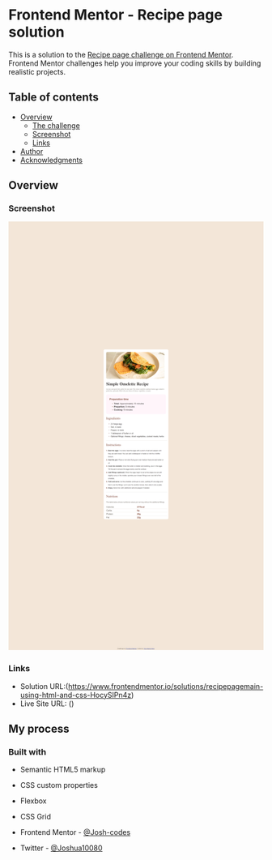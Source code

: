 # Frontend Mentor - Recipe page solution

This is a solution to the [Recipe page challenge on Frontend Mentor](https://www.frontendmentor.io/challenges/recipe-page-KiTsR8QQKm). Frontend Mentor challenges help you improve your coding skills by building realistic projects. 

## Table of contents

- [Overview](#overview)
  - [The challenge](#the-challenge)
  - [Screenshot](#screenshot)
  - [Links](#links)
- [Author](#author)
- [Acknowledgments](#acknowledgments)



## Overview

### Screenshot

![](./design/screenshot.png)

### Links

- Solution URL:(https://www.frontendmentor.io/solutions/recipepagemain-using-html-and-css-HocySIPn4z)
- Live Site URL: ()

## My process

### Built with

- Semantic HTML5 markup
- CSS custom properties
- Flexbox
- CSS Grid



- Frontend Mentor - [@Josh-codes](https://www.frontendmentor.io/profile/Josh-codes)
- Twitter - [@Joshua10080](https://www.twitter.com/Joshua10080)



